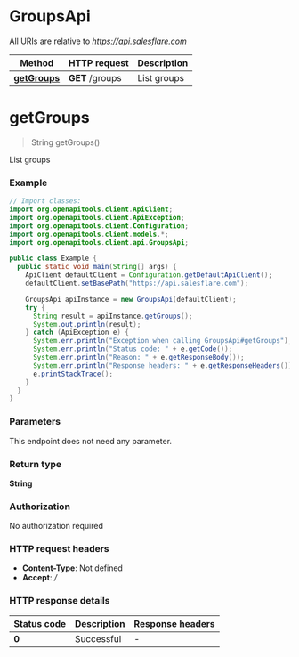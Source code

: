 # GroupsApi

All URIs are relative to *https://api.salesflare.com*

| Method | HTTP request | Description |
|------------- | ------------- | -------------|
| [**getGroups**](GroupsApi.md#getGroups) | **GET** /groups | List groups |


<a id="getGroups"></a>
# **getGroups**
> String getGroups()

List groups

### Example
```java
// Import classes:
import org.openapitools.client.ApiClient;
import org.openapitools.client.ApiException;
import org.openapitools.client.Configuration;
import org.openapitools.client.models.*;
import org.openapitools.client.api.GroupsApi;

public class Example {
  public static void main(String[] args) {
    ApiClient defaultClient = Configuration.getDefaultApiClient();
    defaultClient.setBasePath("https://api.salesflare.com");

    GroupsApi apiInstance = new GroupsApi(defaultClient);
    try {
      String result = apiInstance.getGroups();
      System.out.println(result);
    } catch (ApiException e) {
      System.err.println("Exception when calling GroupsApi#getGroups");
      System.err.println("Status code: " + e.getCode());
      System.err.println("Reason: " + e.getResponseBody());
      System.err.println("Response headers: " + e.getResponseHeaders());
      e.printStackTrace();
    }
  }
}
```

### Parameters
This endpoint does not need any parameter.

### Return type

**String**

### Authorization

No authorization required

### HTTP request headers

 - **Content-Type**: Not defined
 - **Accept**: */*

### HTTP response details
| Status code | Description | Response headers |
|-------------|-------------|------------------|
| **0** | Successful |  -  |

